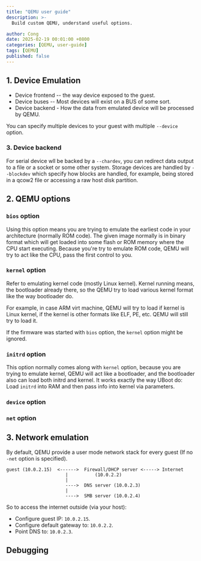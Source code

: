 ```yaml
---
title: "QEMU user guide"
description: >-
  Build custom QEMU, understand useful options.

author: Cong
date: 2025-02-19 00:01:00 +0800
categories: [QEMU, user-guide]
tags: [QEMU]
published: false
---
```


## 1. Device Emulation

- Device frontend -- the way device exposed to the guest.
- Device buses -- Most devices will exist on a BUS of some sort.
- Device backend - How the data from emulated device will be processed by QEMU.

You can specify multiple devices to your guest with multiple `--device` option.

### 3. Device backend

For serial device wll be backed by a `--chardev`, you can redirect data output to a file or a socket or some other system.
Storage devices are handled by `--blockdev` which specify how blocks are handled, for example, being stored in a qcow2 file or accessing a raw host disk partition.

## 2. QEMU options

### `bios` option

Using this option means you are trying to emulate the earliest code in your architecture (normally ROM code). The given image normally is in binary format which will get loaded into some flash or ROM memory where the CPU start executing. Because you're try to emulate ROM code, QEMU will try to act like the CPU, pass the first control to you.

### `kernel` option

Refer to emulating kernel code (mostly Linux kernel). Kernel running means, the bootloader already there, so the QEMU try to load various kernel format like the way bootloader do.

For example, in case ARM virt machine, QEMU will try to load if kernel is Linux kernel, if the kernel is other formats like ELF, PE, etc. QEMU will still try to load it.

If the firmware was started with `bios` option, the `kernel` option might be ignored.

### `initrd` option

This option normally comes along with `kernel` option, because you are trying to emulate kernel, QEMU will act like a bootloader, and the bootloader also can load both initrd and kernel. It works exactly the way UBoot do: Load `initrd` into RAM and then pass info into kernel via parameters.

### `device` option

### `net` option

## 3. Network emulation

By default, QEMU provide a user mode network stack for every guest (If no `-net` option is specified).

```text
guest (10.0.2.15)  <------>  Firewall/DHCP server <-----> Internet
                      |          (10.0.2.2)
                      |
                      ---->  DNS server (10.0.2.3)
                      |
                      ---->  SMB server (10.0.2.4)
```

So to access the internet outside (via your host):

- Configure guest IP: `10.0.2.15`.
- Configure default gateway to: `10.0.2.2`.
- Point DNS to: `10.0.2.3`.

## Debugging
